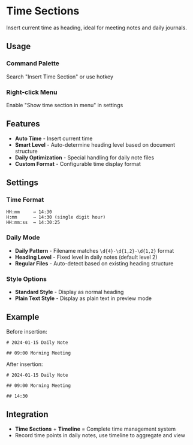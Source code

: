 # Time Sections

Insert current time as heading, ideal for meeting notes and daily journals.

## Usage

### Command Palette
Search "Insert Time Section" or use hotkey

### Right-click Menu
Enable "Show time section in menu" in settings

## Features

- **Auto Time** - Insert current time
- **Smart Level** - Auto-determine heading level based on document structure
- **Daily Optimization** - Special handling for daily note files
- **Custom Format** - Configurable time display format

## Settings

### Time Format
```
HH:mm     → 14:30
H:mm      → 14:30 (single digit hour)
HH:mm:ss  → 14:30:25
```

### Daily Mode
- **Daily Pattern** - Filename matches `\d{4}-\d{1,2}-\d{1,2}` format
- **Heading Level** - Fixed level in daily notes (default level 2)
- **Regular Files** - Auto-detect based on existing heading structure

### Style Options
- **Standard Style** - Display as normal heading
- **Plain Text Style** - Display as plain text in preview mode

## Example

Before insertion:
```
# 2024-01-15 Daily Note

## 09:00 Morning Meeting
```

After insertion:
```
# 2024-01-15 Daily Note

## 09:00 Morning Meeting

## 14:30
```

## Integration

- **Time Sections** + **Timeline** = Complete time management system
- Record time points in daily notes, use timeline to aggregate and view